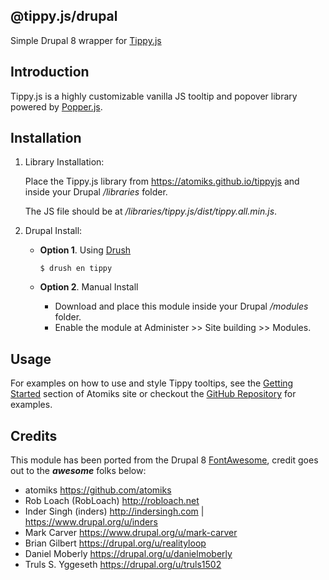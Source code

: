 @tippy.js/drupal
---------------------

Simple Drupal 8 wrapper for [Tippy.js](https://github.com/atomiks/tippyjs)

Introduction
---------------------

Tippy.js is a highly customizable vanilla JS tooltip and popover library powered by [Popper.js](https://popper.js.org).


Installation
---------------------

1. Library Installation:

    Place the Tippy.js library from https://atomiks.github.io/tippyjs and inside your Drupal */libraries* folder.

    The JS file should be at */libraries/tippy.js/dist/tippy.all.min.js*.

2. Drupal Install:
    - **Option 1**. Using [Drush](https://github.com/drush-ops/drush#readme)

        ```$ drush en tippy```

    - **Option 2**. Manual Install
        - Download and place this module inside your Drupal */modules* folder.
        - Enable the module at Administer >> Site building >> Modules.


Usage
---------------------
For examples on how to use and style Tippy tooltips, see the [Getting Started](https://atomiks.github.io/tippyjs/getting-started) section of Atomiks site or checkout the [GitHub Repository](https://github.com/atomiks/tippyjs) for examples.


Credits
---------------------
This module has been ported from the Drupal 8 [FontAwesome](https://www.drupal.org/project/fontawesome), credit goes out to the **_awesome_** folks below:

* atomiks https://github.com/atomiks
* Rob Loach (RobLoach) http://robloach.net
* Inder Singh (inders) http://indersingh.com | https://www.drupal.org/u/inders
* Mark Carver https://www.drupal.org/u/mark-carver
* Brian Gilbert https://drupal.org/u/realityloop
* Daniel Moberly https://drupal.org/u/danielmoberly
* Truls S. Yggeseth https://drupal.org/u/truls1502

